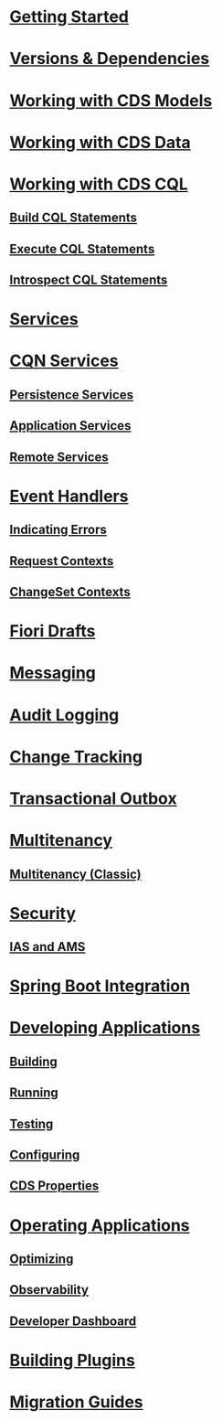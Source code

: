 
# [Getting Started](getting-started)
# [Versions & Dependencies](versions)
# [Working with CDS Models](reflection-api)
# [Working with CDS Data](cds-data)
# [Working with CDS CQL](working-with-cql/)
  ## [Build CQL Statements](working-with-cql/query-api)
  ## [Execute CQL Statements](working-with-cql/query-execution)
  ## [Introspect CQL Statements](working-with-cql/query-introspection)
# [Services](services)
# [CQN Services](cqn-services/)
  ## [Persistence Services](cqn-services/persistence-services)
  ## [Application Services](cqn-services/application-services)
  ## [Remote Services](cqn-services/remote-services)
# [Event Handlers](event-handlers/)
  ## [Indicating Errors](event-handlers/indicating-errors)
  ## [Request Contexts](event-handlers/request-contexts)
  ## [ChangeSet Contexts](event-handlers/changeset-contexts)
# [Fiori Drafts](../../java/fiori-drafts)
# [Messaging](messaging)
# [Audit Logging](auditlog)
# [Change Tracking](../../java/change-tracking)
# [Transactional Outbox](outbox)
# [Multitenancy](../../java/multitenancy)
  ## [Multitenancy (Classic)](../../java/multitenancy-classic)
# [Security](security)
  ## [IAS and AMS](../../java/ams)
# [Spring Boot Integration](spring-boot-integration)
# [Developing Applications](developing-applications/)
  ## [Building](developing-applications/building)
  ## [Running](developing-applications/running)
  ## [Testing](developing-applications/testing)
  ## [Configuring](developing-applications/configuring)
  ## [CDS Properties](developing-applications/properties)
# [Operating Applications](operating-applications/)
  ## [Optimizing](operating-applications/optimizing)
  ## [Observability](operating-applications/observability)
  ## [Developer Dashboard](../../java/operating-applications/dashboard)
# [Building Plugins](../../java/building-plugins)
# [Migration Guides](migration)